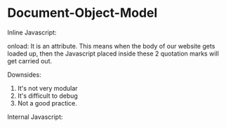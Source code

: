 # Document-Object-Model

Inline Javascript: 

<body onload = "alert('hello')">
  
onload: It is an attribute. This means when the body of our website gets loaded up, then the Javascript placed inside these 2 quotation marks will get carried out. 

Downsides: 
  1) It's not very modular
  2) It's difficult to debug
  3) Not a good practice. 

  
Internal Javascript: 
  
<script type = "text/javascript">    Everything inside it will be a javascript code. 
  alert("Hello");
  
